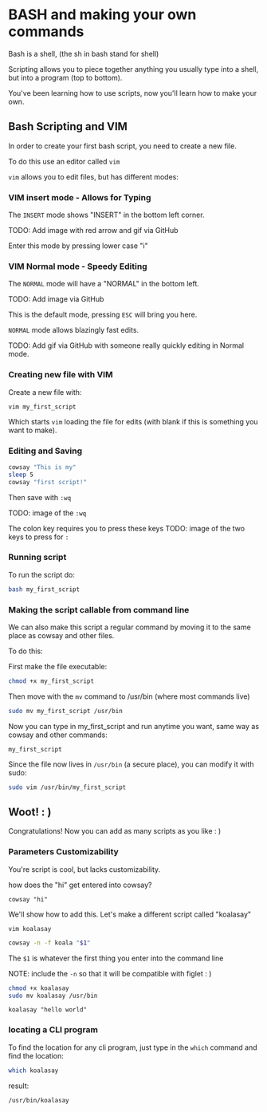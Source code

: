 # BASH and making your own commands

Bash is a shell, (the sh in bash stand for shell)

Scripting allows you to piece together anything you usually type into a shell,
but into a program (top to bottom).

You've been learning how to use scripts, now you'll learn how to make your own.

## Bash Scripting and VIM

In order to create your first bash script, you need to create a new file.

To do this use an editor called `vim`

`vim` allows you to edit files, but has different modes:


### VIM insert mode - Allows for Typing

The `INSERT` mode shows "INSERT" in the bottom left corner.

TODO: Add image with red arrow and gif via GitHub

Enter this mode by pressing lower case "i"


### VIM Normal mode - Speedy Editing

The `NORMAL` mode will have a "NORMAL" in the bottom left.

TODO: Add image via GitHub

This is the default mode, pressing `ESC` will bring you here.

`NORMAL` mode allows blazingly fast edits.

TODO: Add gif via GitHub with someone really quickly editing in Normal mode.


### Creating new file with VIM

Create a new file with:

`vim my_first_script`

Which starts `vim` loading the file for edits (with blank if this is something you want to make).

### Editing and Saving

```sh
cowsay "This is my"
sleep 5
cowsay "first script!"
```

Then save with `:wq`

TODO: image of the `:wq`

The colon key requires you to press these keys
TODO: image of the two keys to press for `:`

### Running script

To run the script do:

```sh
bash my_first_script
```

### Making the script callable from command line
We can also make this script a regular command by moving it to the same place as
cowsay and other files.


To do this:

First make the file executable:
```sh
chmod +x my_first_script
```
Then move with the `mv` command to /usr/bin (where most commands live)

```sh
sudo mv my_first_script /usr/bin
```

Now you can type in my_first_script and run anytime you want, same way as cowsay
and other commands:

```
my_first_script
```

Since the file now lives in `/usr/bin` (a secure place), you can modify it with sudo:

```sh
sudo vim /usr/bin/my_first_script
```

## Woot! : )

Congratulations! Now you can add as many scripts as you like : )

### Parameters Customizability

You're script is cool, but lacks customizability.

how does the "hi" get entered into cowsay?
```
cowsay "hi"
```

We'll show how to add this.
Let's make a different script called "koalasay"

`vim koalasay`

```sh
cowsay -n -f koala "$1"
```

The `$1` is whatever the first thing you enter into the command line

NOTE: include the `-n` so that it will be compatible with figlet : )

```sh
chmod +x koalasay
sudo mv koalasay /usr/bin
```

```
koalasay "hello world"
```

### locating a CLI program

To find the location for any cli program, just type in the `which` command and
find the location:
```sh
which koalasay
```
result:
```
/usr/bin/koalasay
```


